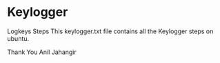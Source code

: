 # Keylogger

Logkeys Steps This keylogger.txt file contains all the Keylogger steps on ubuntu.

Thank You 
Anil Jahangir
